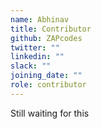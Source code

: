 ```yaml
---
name: Abhinav 
title: Contributor
github: ZAPcodes
twitter: ""
linkedin: ""
slack: ""
joining_date: ""
role: contributor
---
```


Still waiting for this

